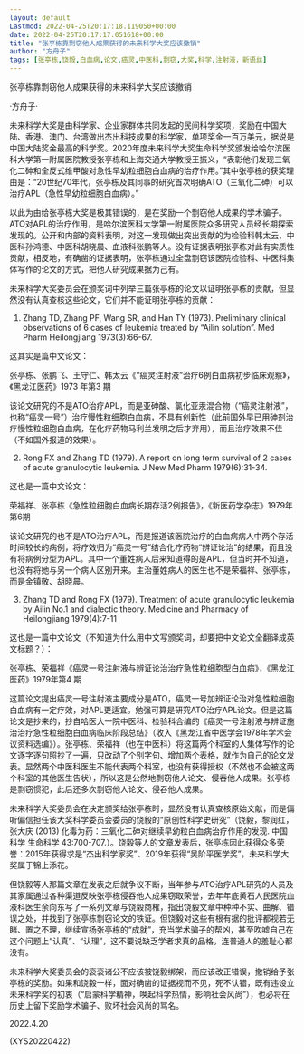 ```yaml
---
layout: default
Lastmod: 2022-04-25T20:17:18.119050+00:00
date: 2022-04-25T20:17:17.051618+00:00
title: "张亭栋靠剽窃他人成果获得的未来科学大奖应该撤销"
author: "方舟子"
tags: [张亭栋,饶毅,白血病,论文,癌灵,中医科,剽窃,大奖,科学,注射液，新语丝]
---
```


张亭栋靠剽窃他人成果获得的未来科学大奖应该撤销

·方舟子·

未来科学大奖是由科学家、企业家群体共同发起的民间科学奖项，奖励在中国大陆、香港、澳门、台湾做出杰出科技成果的科学家，单项奖金一百万美元，据说是中国大陆奖金最高的科学奖。2020年度未来科学大奖生命科学奖颁发给哈尔滨医科大学第一附属医院教授张亭栋和上海交通大学教授王振义，“表彰他们发现三氧化二砷和全反式维甲酸对急性早幼粒细胞白血病的治疗作用。”其中张亭栋的获奖理由是：“20世纪70年代，张亭栋及其同事的研究首次明确ATO（三氧化二砷）可以治疗APL（急性早幼粒细胞白血病）。”

以此为由给张亭栋大奖是极其错误的，是在奖励一个剽窃他人成果的学术骗子。ATO对APL的治疗作用，是哈尔滨医科大学第一附属医院众多研究人员经长期探索发现的。公开和内部的资料表明，对这一发现做出突出贡献的为检验科韩太云、中医科孙鸿德、中医科胡晓晨、血液科张鹏等人。没有证据表明张亭栋对此有实质性贡献，相反地，有确凿的证据表明，张亭栋通过全盘剽窃该医院检验科、中医科集体写作的论文的方式，把他人研究成果据为己有。

未来科学大奖委员会在颁奖词中列举三篇张亭栋的论文以证明张亭栋的贡献，但显然没有认真查核这些论文，它们并不能证明张亭栋的贡献：

1. Zhang TD, Zhang PF, Wang SR, and Han TY (1973). Preliminary clinical observations of 6 cases of leukemia treated by “Ailin solution”. Med Pharm Heilongjiang 1973(3):66-67.

这其实是篇中文论文：

张亭栋、张鹏飞、王守仁、韩太云《“癌灵注射液”治疗6例白血病初步临床观察》，《黑龙江医药》1973 年第3 期

该论文研究的不是ATO治疗APL，而是亚砷酸、氯化亚汞混合物（“癌灵注射液”，也称“癌灵一号”）治疗慢性粒细胞白血病，不具有创新性（此前国外早已用砷剂治疗慢性粒细胞白血病，在化疗药物马利兰发明之后才弃用），而且治疗效果不佳（不如国外报道的效果）。

2. Rong FX and Zhang TD (1979). A report on long term survival of 2 cases of acute granulocytic leukemia. J New Med Pharm 1979(6):31-34.

这也是一篇中文论文：

荣福祥、张亭栋《急性粒细胞白血病长期存活2例报告》，《新医药学杂志》1979年第6期

该论文研究的也不是ATO治疗APL，而是报道该医院治疗的白血病病人中两个存活时间较长的病例，将疗效归为“癌灵一号”结合化疗药物“辨证论治”的结果，而且没有将病例分型为APL。其中一个董姓病人后来知道得的是APL，但当时并不知道，也没有将她与另一个病人区别开来。主治董姓病人的医生也不是荣福祥、张亭栋，而是金镇敬、胡晓晨。

3. Zhang TD and Rong FX (1979). Treatment of acute granulocytic leukemia by Ailin No.1 and dialectic theory. Medicine and Pharmacy of Heilongjiang 1979(4):7-11

这也是一篇中文论文（不知道为什么用中文写颁奖词，却要把中文论文全翻译成英文标题？）：

张亭栋、荣福祥《癌灵一号注射液与辨证论治治疗急性粒细胞型白血病》，《黑龙江医药》1979年第4 期

这篇论文提出癌灵一号注射液主要成分是ATO，癌灵一号加辨证论治对急性粒细胞白血病有一定疗效，对APL更适宜。勉强可算是研究ATO治疗APL论文。但是这篇论文是抄来的，抄自哈医大一院中医科、检验科合编的《癌灵一号注射液与辨证施治治疗急性粒细胞白血病临床阶段总结》（收入《黑龙江省中医学会1978年学术会议资料选编》）。张亭栋、荣福祥（也在中医科）将这篇两个科室的人集体写作的论文逐字逐句照抄了一遍，只改动了个别字句、增加两个表格，就作为自己的论文发表。显然两个中医科医生不能代表两个科室，也没有获得授权（不然也不会被这两个科室的其他医生告状），所以这是公然地剽窃他人论文、侵吞他人成果。张亭栋是剽窃惯犯，此后还多次剽窃他人论文、侵吞他人成果。

未来科学大奖委员会在决定颁奖给张亭栋时，显然没有认真查核原始文献，而是偏听偏信担任该大奖科学委员会委员的饶毅的“原创性科学史研究”（饶毅，黎润红，张大庆 (2013) 化毒为药：三氧化二砷对继续早幼粒白血病治疗作用的发现. 中国科学 生命科学 43:700-707.）。饶毅等人的文章发表后，张亭栋因此获得众多荣誉：2015年获得求是“杰出科学家奖”、2019年获得“吴阶平医学奖”，未来科学大奖属于锦上添花。

但饶毅等人那篇文章在发表之后就争议不断，当年参与ATO治疗APL研究的人员及其家属通过各种渠道反映张亭栋侵吞他人成果窃取荣誉，去年年底黄石人民医院血液科医生余向东写了一系列文章与饶毅商榷，指出饶毅文章中种种不实、曲解、错误之处，并找到了张亭栋剽窃论文的铁证。但饶毅对这些有根有据的批评都视若无睹、置之不理，继续宣扬张亭栋的“成就”，充当学术骗子的帮凶，甚至吹嘘自己在这个问题上“认真”、“认理”，这不要说缺乏学者求真的品格，连普通人的羞耻心都没有。

未来科学大奖委员会的衮衮诸公不应该被饶毅绑架，而应该改正错误，撤销给予张亭栋的奖励。如果和饶毅一样，面对确凿的证据视而不见，死不认错，既有违设立未来科学奖的初衷（“启蒙科学精神，唤起科学热情，影响社会风尚”），也必将在历史上留下奖励学术骗子、败坏社会风尚的骂名。

2022.4.20

(XYS20220422)

